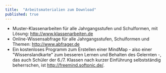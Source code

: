 ```yaml
---
title:  "Arbeitsmaterialien zum Download"
published: true
---
```


- Muster-Klassenarbeiten f&uuml;r alle Jahrgangsstufen und Schulformen, mit L&ouml;sung: http://www.klassenarbeiten.de
- Online-Wissensabfrage f&uuml;r alle Jahrgangsstufen, Schulformen und Themen: http://www.abfrager.de
- Ein kostenloses Programm zum Erstellen einer MindMap - also einer "Wissenslandkarte" zum besseren Lernen und Behalten des Gelernten -, das auch Sch&uuml;ler der 6./7. Klassen nach kurzer Einf&uuml;hrung selbstst&auml;ndig beherrschen, ist http://freemind.softonic.de/.
